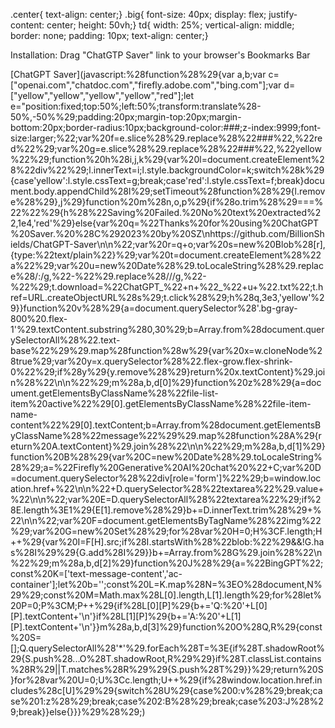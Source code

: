 .center{ text-align: center;} .big{ font-size: 40px; display: flex; justify-content: center; height: 50vh;} td{ width: 25%; vertical-align: middle; border: none; padding: 10px; text-align: center;}

Installation: Drag "ChatGTP Saver" link to your browser's Bookmarks Bar

  
[ChatGPT Saver](javascript:%28function%28%29{var a,b;var c=["openai.com","chatdoc.com","firefly.adobe.com","bing.com"];var d=["yellow","yellow","yellow","yellow","red"];let e="position:fixed;top:50%;left:50%;transform:translate%28-50%,-50%%29;padding:20px;margin-top:20px;margin-bottom:20px;border-radius:10px;background-color:###;z-index:9999;font-size:larger;%22;var%20f=e.slice%28%29.replace%28%22###%22,%22red%22%29;var%20g=e.slice%28%29.replace%28%22###%22,%22yellow%22%29;function%20h%28i,j,k%29{var%20l=document.createElement%28%22div%22%29;l.innerText=i;l.style.backgroundColor=k;switch%28k%29{case'yellow':l.style.cssText=g;break;case'red':l.style.cssText=f;break}document.body.appendChild%28l%29;setTimeout%28function%28%29{l.remove%28%29},j%29}function%20m%28n,o,p%29{if%28o.trim%28%29===%22%22%29{h%28%22Saving%20Failed.%20No%20text%20extracted%22,1e4,'red'%29}else{var%20q=%22Thanks%20for%20using%20ChatGPT%20Saver.%20%28C%292023%20by%20SZ\nhttps://github.com/BillionShields/ChatGPT-Saver\n\n%22;var%20r=q+o;var%20s=new%20Blob%28[r],{type:%22text/plain%22}%29;var%20t=document.createElement%28%22a%22%29;var%20u=new%20Date%28%29.toLocaleString%28%29.replace%28/:/g,%22-%22%29.replace%28/\//g,%22-%22%29;t.download=%22ChatGPT_%22+n+%22_%22+u+%22.txt%22;t.href=URL.createObjectURL%28s%29;t.click%28%29;h%28q,3e3,'yellow'%29}}function%20v%28%29{a=document.querySelector%28'.bg-gray-800%20.flex-1'%29.textContent.substring%280,30%29;b=Array.from%28document.querySelectorAll%28%22.text-base%22%29%29.map%28function%28w%29{var%20x=w.cloneNode%28true%29;var%20y=x.querySelector%28%22.flex-grow.flex-shrink-0%22%29;if%28y%29{y.remove%28%29}return%20x.textContent}%29.join%28%22\n\n%22%29;m%28a,b,d[0]%29}function%20z%28%29{a=document.getElementsByClassName%28%22file-list-item%20active%22%29[0].getElementsByClassName%28%22file-item-name-content%22%29[0].textContent;b=Array.from%28document.getElementsByClassName%28%22message%22%29%29.map%28function%28A%29{return%20A.textContent}%29.join%28%22\n\n%22%29;m%28a,b,d[1]%29}function%20B%28%29{var%20C=new%20Date%28%29.toLocaleString%28%29;a=%22Firefly%20Generative%20AI%20chat%20%22+C;var%20D=document.querySelector%28%22div[role='form']%22%29;b=window.location.href+%22\n\n%22+D.querySelector%28%22textarea%22%29.value+%22\n\n%22;var%20E=D.querySelectorAll%28%22textarea%22%29;if%28E.length%3E1%29{E[1].remove%28%29}b+=D.innerText.trim%28%29+%22\n\n%22;var%20F=document.getElementsByTagName%28%22img%22%29;var%20G=new%20Set%28%29;for%28var%20H=0;H%3CF.length;H++%29{var%20I=F[H].src;if%28I.startsWith%28%22blob:%22%29&&!G.has%28I%29%29{G.add%28I%29}}b+=Array.from%28G%29.join%28%22\n%22%29;m%28a,b,d[2]%29}function%20J%28%29{a=%22BingGPT%22;const%20K=['text-message-content','ac-container'];let%20b='';const%20L=K.map%28N=%3EO%28document,N%29%29;const%20M=Math.max%28L[0].length,L[1].length%29;for%28let%20P=0;P%3CM;P++%29{if%28L[0][P]%29{b+='Q:%20'+L[0][P].textContent+'\n'}if%28L[1][P]%29{b+='A:%20'+L[1][P].textContent+'\n'}}m%28a,b,d[3]%29}function%20O%28Q,R%29{const%20S=[];Q.querySelectorAll%28'*'%29.forEach%28T=%3E{if%28T.shadowRoot%29{S.push%28...O%28T.shadowRoot,R%29%29}if%28T.classList.contains%28R%29||T.matches%28R%29%29{S.push%28T%29}}%29;return%20S}for%28var%20U=0;U%3Cc.length;U++%29{if%28window.location.href.includes%28c[U]%29%29{switch%28U%29{case%200:v%28%29;break;case%201:z%28%29;break;case%202:B%28%29;break;case%203:J%28%29;break}}else{}}}%29%28%29;)